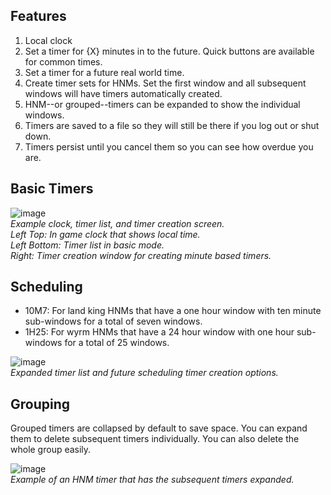 ## Features
1. Local clock
2. Set a timer for {X} minutes in to the future. Quick buttons are available for common times.
3. Set a timer for a future real world time.
4. Create timer sets for HNMs. Set the first window and all subsequent windows will have timers automatically created.
5. HNM--or grouped--timers can be expanded to show the individual windows.
7. Timers are saved to a file so they will still be there if you log out or shut down.
8. Timers persist until you cancel them so you can see how overdue you are.

## Basic Timers
![image](https://github.com/RaraProjects/rsvp/assets/72292212/3613c86a-19bf-457c-92ea-0ba939b09e9c)<br>
_Example clock, timer list, and timer creation screen._<br>
_Left Top: In game clock that shows local time._<br>
_Left Bottom: Timer list in basic mode._<br>
_Right: Timer creation window for creating minute based timers._<br>

## Scheduling
* 10M7: For land king HNMs that have a one hour window with ten minute sub-windows for a total of seven windows.
* 1H25: For wyrm HNMs that have a 24 hour window with one hour sub-windows for a total of 25 windows.

![image](https://github.com/RaraProjects/rsvp/assets/72292212/7ceae5ee-60c1-420b-ac41-a33bd5a22d45)<br>
_Expanded timer list and future scheduling timer creation options._

## Grouping
Grouped timers are collapsed by default to save space. You can expand them to delete subsequent timers individually. You can also delete the whole group easily.

![image](https://github.com/RaraProjects/rsvp/assets/72292212/5e0ba321-f6a1-453a-860b-0279fd07307c)<br>
_Example of an HNM timer that has the subsequent timers expanded._

